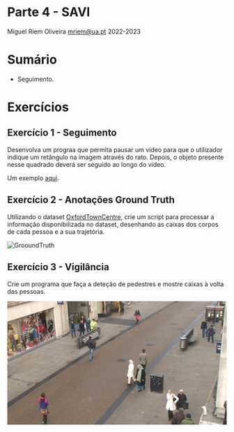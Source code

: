 Parte 4 - SAVI
=============
Miguel Riem Oliveira <mriem@ua.pt>
2022-2023

# Sumário

- Seguimento.

# Exercícios

## Exercício 1 - Seguimento

Desenvolva um prograa que permita pausar um vídeo para que o utilizador indique um retângulo na imagem através do rato. Depois, o objeto presente nesse quadrado deverá ser seguido ao longo do vídeo.

Um exemplo [aqui](https://broutonlab.com/blog/opencv-object-tracking).


## Exercício 2 - Anotações Ground Truth

Utilizando o dataset [OxfordTownCentre](https://academictorrents.com/details/35e83806d9362a57be736f370c821960eb2f2a01), crie um script para processar a informação disponibilizada no dataset, desenhando as caixas dos corpos de cada pessoa e a sua trajetória.

![GrooundTruth](docs/OxfordDatasetBBoxes.jpg)

## Exercício 3 - Vigilância

Crie um programa que faça a deteção de pedestres e mostre caixas à volta das pessoas.

![OxfordTownCentre](docs/OxfordTownCentre.png)

